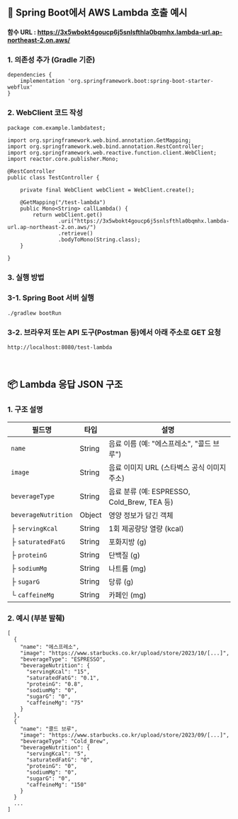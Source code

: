 ## 🚀 Spring Boot에서 AWS Lambda 호출 예시
#### 함수 URL : https://3x5wbokt4goucp6j5snlsfthla0bqmhx.lambda-url.ap-northeast-2.on.aws/
### 1. 의존성 추가 (Gradle 기준)
```
dependencies {
    implementation 'org.springframework.boot:spring-boot-starter-webflux'
}
```
### 2. WebClient 코드 작성
```
package com.example.lambdatest;

import org.springframework.web.bind.annotation.GetMapping;
import org.springframework.web.bind.annotation.RestController;
import org.springframework.web.reactive.function.client.WebClient;
import reactor.core.publisher.Mono;

@RestController
public class TestController {

    private final WebClient webClient = WebClient.create();

    @GetMapping("/test-lambda")
    public Mono<String> callLambda() {
        return webClient.get()
                .uri("https://3x5wbokt4goucp6j5snlsfthla0bqmhx.lambda-url.ap-northeast-2.on.aws/")
                .retrieve()
                .bodyToMono(String.class);
    }

}
```
### 3. 실행 방법
### 3-1. Spring Boot 서버 실행
```
./gradlew bootRun
```
### 3-2. 브라우저 또는 API 도구(Postman 등)에서 아래 주소로 GET 요청
```
http://localhost:8080/test-lambda
```

<br/>

## 📦 Lambda 응답 JSON 구조
### 1. 구조 설명
| 필드명                 | 타입     | 설명                                     |
| ------------------- | ------ | -------------------------------------- |
| `name`              | String | 음료 이름 (예: "에스프레소", "콜드 브루")            |
| `image`             | String | 음료 이미지 URL (스타벅스 공식 이미지 주소)            |
| `beverageType`      | String | 음료 분류 (예: ESPRESSO, Cold\_Brew, TEA 등) |
| `beverageNutrition` | Object | 영양 정보가 담긴 객체                           |
| ├ `servingKcal`     | String | 1회 제공량당 열량 (kcal)                      |
| ├ `saturatedFatG`   | String | 포화지방 (g)                               |
| ├ `proteinG`        | String | 단백질 (g)                                |
| ├ `sodiumMg`        | String | 나트륨 (mg)                               |
| ├ `sugarG`          | String | 당류 (g)                                 |
| └ `caffeineMg`      | String | 카페인 (mg)                               |
### 2. 예시 (부분 발췌)
```
[
  {
    "name": "에스프레소",
    "image": "https://www.starbucks.co.kr/upload/store/2023/10/[...]",
    "beverageType": "ESPRESSO",
    "beverageNutrition": {
      "servingKcal": "15",
      "saturatedFatG": "0.1",
      "proteinG": "0.8",
      "sodiumMg": "0",
      "sugarG": "0",
      "caffeineMg": "75"
    }
  },
  {
    "name": "콜드 브루",
    "image": "https://www.starbucks.co.kr/upload/store/2023/09/[...]",
    "beverageType": "Cold_Brew",
    "beverageNutrition": {
      "servingKcal": "5",
      "saturatedFatG": "0",
      "proteinG": "0",
      "sodiumMg": "0",
      "sugarG": "0",
      "caffeineMg": "150"
    }
  }
  ...
]
```
